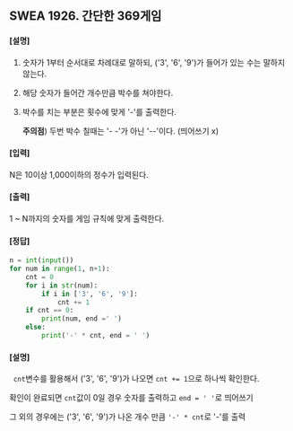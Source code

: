 ## SWEA 1926. 간단한 369게임

#### [설명]

1. 숫자가 1부터 순서대로 차례대로 말하되, ('3', '6', '9')가 들어가 있는 수는 말하지 않는다.

2. 해당 숫자가 들어간 개수만큼 박수를 쳐야한다.

3. 박수를 치는 부분은 횟수에 맞게  '-'를 출력한다.

   **주의점**) 두번 박수 칠때는 '- -'가 아닌 '--'이다. (띄어쓰기 x)



#### [입력]

N은 10이상 1,000이하의 정수가 입력된다.



#### [출력]

1 ~ N까지의 숫자를 게임 규칙에 맞게 출력한다.



#### [정답]

```python
n = int(input())
for num in range(1, n+1):
    cnt = 0
    for i in str(num):
        if i in ['3', '6', '9']:
            cnt += 1
    if cnt == 0:
        print(num, end =' ')
    else:
        print('-' * cnt, end = ' ')
```



#### [설명]

` cnt`변수를 활용해서 ('3', '6', '9')가 나오면 `cnt += 1`으로 하나씩 확인한다.

확인이 완료되면 `cnt`값이 0일 경우 숫자를 출력하고 `end = ' '`로 띄어쓰기

그 외의 경우에는 ('3', '6', '9')가 나온 개수 만큼 `'-' * cnt`로 '-'를 출력